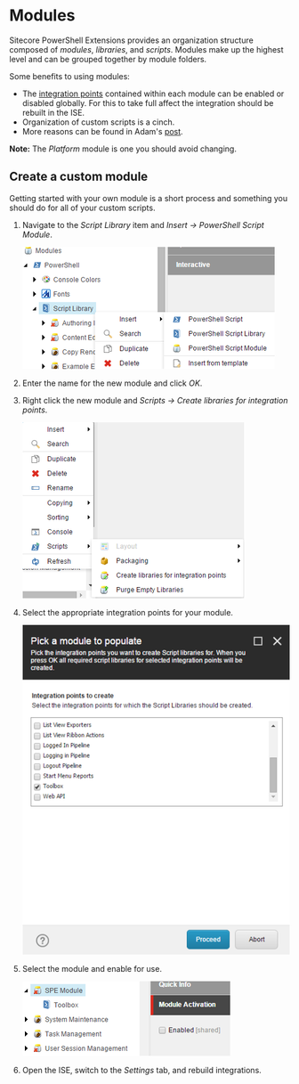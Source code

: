 # Modules

Sitecore PowerShell Extensions provides an organization structure composed of _modules_, _libraries_, and _scripts_. Modules make up the highest level and can be grouped together by module folders.

Some benefits to using modules:

* The [integration points](integration-points/) contained within each module can be enabled or disabled globally. For this to take full affect the integration should be rebuilt in the ISE.
* Organization of custom scripts is a cinch.
* More reasons can be found in Adam's [post](https://github.com/SitecorePowerShell/Book/tree/9c7126d7a38df6ef372e8baef52f9a02baabd550/modules/[https:/blog.najmanowicz.com/2014/11/01/sitecore-powershell-extensions-3-0-modules-proposal/]/README.md).

**Note:** The _Platform_ module is one you should avoid changing.

## Create a custom module

Getting started with your own module is a short process and something you should do for all of your custom scripts.

1. Navigate to the _Script Library_ item and _Insert -&gt; PowerShell Script Module_.

   ![New Module](../.gitbook/assets/library-createnewmodule.png)

2. Enter the name for the new module and click _OK_.
3. Right click the new module and _Scripts -&gt; Create libraries for integration points_.

   ![Integration Points](../.gitbook/assets/module-createlibraries.png)

4. Select the appropriate integration points for your module.

   ![Integration Point Libraries](../.gitbook/assets/module-createtoolboxlibrary.png)

5. Select the module and enable for use.

   ![Module Activation](../.gitbook/assets/module-activationdisabled.png)

6. Open the ISE, switch to the _Settings_ tab, and rebuild integrations.

